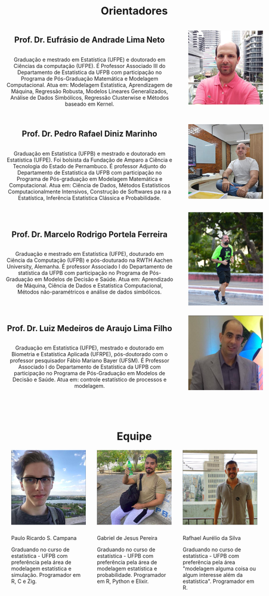```yaml
---
draft: false

showDate : false
showDateUpdated: false
showHeadingAnchors: false
showPagination: false
showReadingTime: false
showTableOfContents: true
showAuthor: false
showTaxonomies: false 
showWordCount: false
showSummary: false
sharingLinks: false
showEdit: false
showViews: false
showLikes: false
layoutBackgroundHeaderSpace: false
---
```


<style>
    body {
        display: flex;
        align-items: center;
    }
    .content {
        text-align: center;
    }
    .image-container-members {
        display: flex;
        justify-content: space-around;
        align-items: left;
        margin-top: 20px;
    }
    .person {
        width: 200px;
        text-align: left;
        margin: 0 15px;
    }
    .person img {
        width: 100%;
        height: auto;
        margin-bottom: 10px;
    }
    .person p {
        margin-bottom: 5px;
    }

    .image-container {
      display: flex;
      align-items: center;
      margin-bottom: 20px;
    }

    .image-container img {
      max-width: 200px;
      height: auto;
      margin-left: 20px;
    }

    .text-container {
      flex: 1;
      display: flex;
      flex-direction: column;
      margin-right: 20px;
    }

    .text-container p {
      margin-bottom: 10px; 
    }

  .members-heading {
    margin-top: 100px;
  }
    
</style>

<div class="content">

<h1> Orientadores</h1>

<div class="image-container">
  <div class="text-container">
    <h2>Prof. Dr. Eufrásio de Andrade Lima Neto</h2>
    <p>
      Graduação e mestrado em Estatística (UFPE) e doutorado em Ciências da computação (UFPE). É Professor Associado III do Departamento de Estatística da UFPB com participação no Programa de Pós-Graduação Matemática e Modelagem Computacional. Atua em: Modelagem Estatística, Aprendizagem de Máquina, Regressão Robusta, Modelos Lineares Generalizados, Análise de Dados Simbólicos, Regressão Clusterwise e Métodos baseado em Kernel.
    </p>
  </div>
  <img src="eufrasio.jpeg" alt="Image 1">
</div>

<div class="image-container">
  <div class="text-container">
    <h2>Prof. Dr. Pedro Rafael Diniz Marinho</h2>
    <p>
      Graduação em Estatística (UFPB) e mestrado e doutorado em Estatística (UFPE). Foi bolsista da Fundação de Amparo a Ciência e Tecnologia do Estado de Pernambuco. É professor Adjunto do Departamento de Estatística da UFPB com participação no Programa de Pós-graduação em Modelagem Matemática e Computacional. Atua em: Ciência de Dados, Métodos Estatísticos Computacionalmente Intensivos, Construção de Softwares pa ra a Estatística, Inferência Estatística Clássica e Probabilidade.
    </p>
  </div>
  <img src="pedro.jpeg" alt="Image 2">  
</div>

<div class="image-container">
  <div class="text-container">
    <h2>Prof. Dr. Marcelo Rodrigo Portela Ferreira</h2>
    <p>
      Graduação e mestrado em Estatística (UFPE), douturado em Ciência da Computação (UFPB) e pós-douturado na RWTH Aachen University, Alemanha. É professor Associado I do Departamento de statística da UFPB com participação no Programa de Pós-Graduação em Modelos de Decisão e Saúde. Atua em: Aprendizado de Máquina, Ciência de Dados e Estatística Computacional, Métodos não-paramétricos e análise de dados simbólicos.
    </p>
  </div>
  <img src="marcelo.jpeg" alt="Image 2">  
</div>

<div class="image-container">
  <div class="text-container">
    <h2>Prof. Dr. Luiz Medeiros de Araujo Lima Filho</h2>
    <p>
      Graduação em Estatística (UFPE), mestrado e doutorado em Biometria e Estatística Aplicada (UFRPE), pós-doutorado com o professor pesquisador Fábio Mariano Bayer (UFSM). É Professor Associado I do Departamento de Estatística da UFPB com participação no Programa de Pós-Graduação em Modelos de Decisão e Saúde. Atua em: controle estatístico de processos e modelagem.
    </p>
  </div>
  <img src="luiz.jpeg" alt="Image 2">  
</div>

<h1 class="members-heading">Equipe</h1>
    
<div class="image-container-members">
    <div class="person">
        <img src="paulo.png" alt="Paulo R. S. Campana">
        <p>Paulo Ricardo S. Campana</p>
        <p>Graduando no curso de estatística - UFPB com preferência pela área de modelagem estatística e simulação. Programador em R, C e Zig.</p>
    </div>
    <div class="person">
        <img src="gabriel.png" alt="Gabriel de Jesus Pereira">
        <p>Gabriel de Jesus Pereira</p>
        <p>Graduando no curso de estatística - UFPB com preferência pela área de modelagem estatística e probabilidade. Programador em R, Python e Elixir.</p>
    </div>
    <div class="person">
        <img src="rafhael.png" alt="Rafhael Aurélio da Silva">
        <p>Rafhael Aurélio da Silva</p>
        <p>Graduando no curso de estatística - UFPB com preferência pela área "modelagem alguma coisa ou algum interesse além da estatística". Programador em R.</p>
    </div>
</div>
</div>
